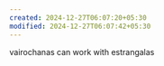 ```yaml
---
created: 2024-12-27T06:07:20+05:30
modified: 2024-12-27T06:07:42+05:30
---
```


vairochanas can work with estrangalas

